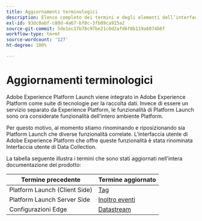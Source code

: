 ```yaml
---
title: Aggiornamenti terminologici
description: Elenco completo dei termini e degli elementi dell’interfaccia utente interessati dal rebranding di Adobe Experience Platform Launch.
exl-id: 93dc0abf-c80d-4a67-bf0c-3fb09ca915a2
source-git-commit: 5de1ec17b78c97be21c0d2afd6f0b119a6074b6f
workflow-type: tm+mt
source-wordcount: '127'
ht-degree: 100%

---
```


# Aggiornamenti terminologici

Adobe Experience Platform Launch viene integrato in Adobe Experience Platform come suite di tecnologie per la raccolta dati. Invece di essere un servizio separato da Experience Platform, le funzionalità di Platform Launch sono ora considerate funzionalità dell’intero ambiente Platform.

Per questo motivo, al momento stiamo rinominando e riposizionando sia Platform Launch che diverse funzionalità correlate. L’interfaccia utente di Adobe Experience Platform che offre queste funzionalità è stata rinominata Interfaccia utente di Data Collection.

La tabella seguente illustra i termini che sono stati aggiornati nell’intera documentazione del prodotto:

| Termine precedente | Termine aggiornato |
|---|---|
| Platform Launch (Client Side) | [Tag](./home.md) |
| Platform Launch Server Side | [Inoltro eventi](./ui/event-forwarding/overview.md) |
| Configurazioni Edge | [Datastream](/help/datastreams/overview.md) |
